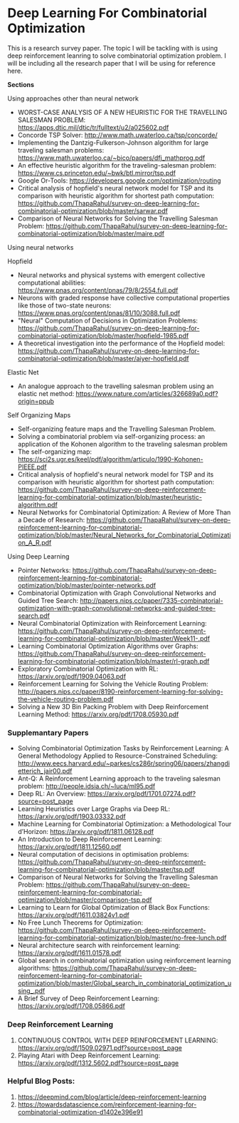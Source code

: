 # Deep Learning For Combinatorial Optimization

This is a research survey paper. The topic I will be tackling with is using deep reinforcement leanring to solve combinatorial optimization problem. I will be including all the research paper that I will be using for reference here. 

**Sections**

Using approaches other than neural network
* WORST-CASE ANALYSIS OF A NEW HEURISTIC FOR THE TRAVELLING SALESMAN PROBLEM: https://apps.dtic.mil/dtic/tr/fulltext/u2/a025602.pdf
* Concorde TSP Solver: http://www.math.uwaterloo.ca/tsp/concorde/
* Implementing the Dantzig-Fulkerson-Johnson algorithm for large traveling salesman problems: https://www.math.uwaterloo.ca/~bico/papers/dfj_mathprog.pdf
* An effective heuristic algorithm for the traveling-salesman problem: https://www.cs.princeton.edu/~bwk/btl.mirror/tsp.pdf
* Google Or-Tools: https://developers.google.com/optimization/routing
* Critical analysis of hopfield's neural network model for TSP and its comparison with heuristic algorithm for shortest path computation: https://github.com/ThapaRahul/survey-on-deep-learning-for-combinatorial-optimization/blob/master/sarwar.pdf
* Comparison of Neural Networks for Solving the Travelling Salesman Problem: https://github.com/ThapaRahul/survey-on-deep-learning-for-combinatorial-optimization/blob/master/maire.pdf


Using neural networks

Hopfield
* Neural networks and physical systems with emergent collective computational abilities: https://www.pnas.org/content/pnas/79/8/2554.full.pdf
* Neurons with graded response have collective computational properties like those of two-state neurons: https://www.pnas.org/content/pnas/81/10/3088.full.pdf
* "Neural" Computation of Decisions in Optimization Problems: https://github.com/ThapaRahul/survey-on-deep-learning-for-combinatorial-optimization/blob/master/hopfield-1985.pdf
* A theoretical investigation into the performance of the Hopfield model: https://github.com/ThapaRahul/survey-on-deep-learning-for-combinatorial-optimization/blob/master/aiyer-hopfield.pdf

Elastic Net
* An analogue approach to the travelling salesman problem using an elastic net method: https://www.nature.com/articles/326689a0.pdf?origin=ppub

Self Organizing Maps
* Self-organizing feature maps and the Travelling Salesman Problem.
* Solving a combinatorial problem via self-organizing process: an application of the Kohonen
algorithm to the traveling salesman problem
* The self-organizing map: https://sci2s.ugr.es/keel/pdf/algorithm/articulo/1990-Kohonen-PIEEE.pdf
* Critical analysis of hopfield's neural network model for TSP and its comparison with heuristic algorithm for shortest path computation: https://github.com/ThapaRahul/survey-on-deep-reinforcement-learning-for-combinatorial-optimization/blob/master/heuristic-algorithm.pdf
* Neural Networks for Combinatorial Optimization: A Review of More Than a Decade of Research: https://github.com/ThapaRahul/survey-on-deep-reinforcement-learning-for-combinatorial-optimization/blob/master/Neural_Networks_for_Combinatorial_Optimization_A_R.pdf

Using Deep Learning
* Pointer Networks: https://github.com/ThapaRahul/survey-on-deep-reinforcement-learning-for-combinatorial-optimization/blob/master/pointer-networks.pdf
* Combinatorial Optimization with Graph Convolutional Networks and Guided Tree Search: http://papers.nips.cc/paper/7335-combinatorial-optimization-with-graph-convolutional-networks-and-guided-tree-search.pdf 
* Neural Combinatorial Optimization with Reinforcement Learning: https://github.com/ThapaRahul/survey-on-deep-reinforcement-learning-for-combinatorial-optimization/blob/master/Week11-.pdf
* Learning Combinatorial Optimization Algorithms over Graphs: https://github.com/ThapaRahul/survey-on-deep-reinforcement-learning-for-combinatorial-optimization/blob/master/rl-graph.pdf
* Exploratory Combinatorial Optimization with RL: https://arxiv.org/pdf/1909.04063.pdf
* Reinforcement Learning for Solving the Vehicle Routing Problem: http://papers.nips.cc/paper/8190-reinforcement-learning-for-solving-the-vehicle-routing-problem.pdf
* Solving a New 3D Bin Packing Problem with Deep Reinforcement Learning Method: https://arxiv.org/pdf/1708.05930.pdf


### Supplemantary Papers
* Solving Combinatorial Optimization Tasks by Reinforcement Learning: A General Methodology Applied to Resource-Constrained Scheduling: http://www.eecs.harvard.edu/~parkes/cs286r/spring06/papers/zhangdietterich_jair00.pdf
* Ant-Q: A Reinforcement Learning approach to the traveling salesman problem: http://people.idsia.ch/~luca/ml95.pdf
* Deep RL: An Overview: https://arxiv.org/pdf/1701.07274.pdf?source=post_page
* Learning Heuristics over Large Graphs via Deep RL: https://arxiv.org/pdf/1903.03332.pdf
* Machine Learning for Combinatorial Optimization: a Methodological Tour d’Horizon: https://arxiv.org/pdf/1811.06128.pdf
* An Introduction to Deep Reinforcement Learning: https://arxiv.org/pdf/1811.12560.pdf 
* Neural computation of decisions in optimisation problems: https://github.com/ThapaRahul/survey-on-deep-reinforcement-learning-for-combinatorial-optimization/blob/master/tsp.pdf
* Comparison of Neural Networks for Solving the Travelling Salesman Problem: https://github.com/ThapaRahul/survey-on-deep-reinforcement-learning-for-combinatorial-optimization/blob/master/comparison-tsp.pdf
* Learning to Learn for Global Optimization of Black Box Functions: https://arxiv.org/pdf/1611.03824v1.pdf
* No Free Lunch Theorems for Optimization: https://github.com/ThapaRahul/survey-on-deep-reinforcement-learning-for-combinatorial-optimization/blob/master/no-free-lunch.pdf
* Neural architecture search with reinforcement learning: https://arxiv.org/pdf/1611.01578.pdf
* Global search in combinatorial optimization using reinforcement learning algorithms: https://github.com/ThapaRahul/survey-on-deep-reinforcement-learning-for-combinatorial-optimization/blob/master/Global_search_in_combinatorial_optimization_using_.pdf
* A Brief Survey of Deep Reinforcement Learning: https://arxiv.org/pdf/1708.05866.pdf




### Deep Reinforcement Learning
1. CONTINUOUS CONTROL WITH DEEP REINFORCEMENT LEARNING: https://arxiv.org/pdf/1509.02971.pdf?source=post_page
2. Playing Atari with Deep Reinforcement Learning: https://arxiv.org/pdf/1312.5602.pdf?source=post_page


### Helpful Blog Posts:
1. https://deepmind.com/blog/article/deep-reinforcement-learning
2. https://towardsdatascience.com/reinforcement-learning-for-combinatorial-optimization-d1402e396e91





